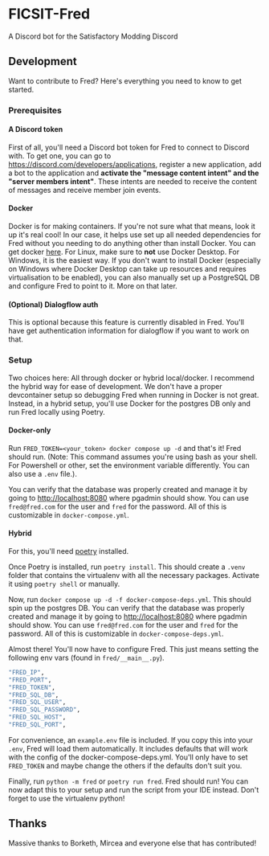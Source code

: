 # FICSIT-Fred

A Discord bot for the Satisfactory Modding Discord

## Development

Want to contribute to Fred? Here's everything you need to know to get started.

### Prerequisites

#### A Discord token

First of all, you'll need a Discord bot token for Fred to connect to Discord with.
To get one, you can go to <https://discord.com/developers/applications>, register a new application, add a bot to the application and **activate the "message content intent" and the "server members intent"**.
These intents are needed to receive the content of messages and receive member join events.

#### Docker

Docker is for making containers. If you're not sure what that means, look it up it's real cool! In our case, it helps use set up all needed dependencies for Fred without you needing to do anything other than install Docker.
You can get docker [here](https://docs.docker.com/engine/install/). For Linux, make sure to **not** use Docker Desktop. For Windows, it is the easiest way.
If you don't want to install Docker (especially on Windows where Docker Desktop can take up resources and requires virtualisation to be enabled), you can also manually set up a PostgreSQL DB and configure Fred to point to it. More on that later.

#### (Optional) Dialogflow auth

This is optional because this feature is currently disabled in Fred.
You'll have get authentication information for dialogflow if you want to work on that.

### Setup

Two choices here: All through docker or hybrid local/docker.
I recommend the hybrid way for ease of development. We don't have a proper devcontainer setup so debugging Fred when running in Docker is not great.
Instead, in a hybrid setup, you'll use Docker for the postgres DB only and run Fred locally using Poetry.

#### Docker-only

Run `FRED_TOKEN=<your_token> docker compose up -d` and that's it! Fred should run.
(Note: This command assumes you're using bash as your shell. For Powershell or other, set the environment variable differently. You can also use a `.env` file.).

You can verify that the database was properly created and manage it by going to <http://localhost:8080> where pgadmin should show.
You can use `fred@fred.com` for the user and `fred` for the password. All of this is customizable in `docker-compose.yml`.

#### Hybrid

For this, you'll need [poetry](https://python-poetry.org/) installed.

Once Poetry is installed, run `poetry install`. This should create a `.venv` folder that contains the virtualenv with all the necessary packages. Activate it using `poetry shell` or manually.

Now, run `docker compose up -d -f docker-compose-deps.yml`. This should spin up the postgres DB.
You can verify that the database was properly created and manage it by going to <http://localhost:8080> where pgadmin should show.
You can use `fred@fred.com` for the user and `fred` for the password. All of this is customizable in `docker-compose-deps.yml`.

Almost there! You'll now have to configure Fred. This just means setting the following env vars (found in `fred/__main__.py`).

```sh
"FRED_IP",
"FRED_PORT",
"FRED_TOKEN",
"FRED_SQL_DB",
"FRED_SQL_USER",
"FRED_SQL_PASSWORD",
"FRED_SQL_HOST",
"FRED_SQL_PORT",
```

For convenience, an `example.env` file is included. If you copy this into your `.env`, Fred will load them automatically. It includes defaults that will work with the config of the docker-compose-deps.yml. You'll only have to set `FRED_TOKEN` and maybe change the others if the defaults don't suit you.

Finally, run `python -m fred` or `poetry run fred`. Fred should run! You can now adapt this to your setup and run the script from your IDE instead. Don't forget to use the virtualenv python!

## Thanks

Massive thanks to Borketh, Mircea and everyone else that has contributed!
